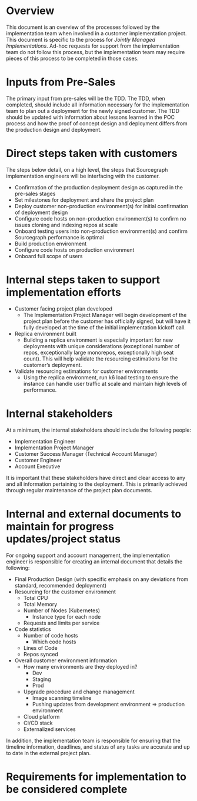 # Overview

This document is an overview of the processes followed by the implementation team when involved in a customer implementation project. This document is specific to the process for *Jointly Managed Implementations*. Ad-hoc requests for support from the implementation team do not follow this process, but the implementation team may require pieces of this process to be completed in those cases.


# Inputs from Pre-Sales

The primary input from pre-sales will be the TDD. The TDD, when completed, should include all information necessary for the implementation team to plan out a deployment for the newly signed customer. The TDD should be updated with information about lessons learned in the POC process and how the proof of concept design and deployment differs from the production design and deployment.


# Direct steps taken with customers

The steps below detail, on a high level, the steps that Sourcegraph implementation engineers will be interfacing with the customer.



* Confirmation of the production deployment design as captured in the pre-sales stages
* Set milestones for deployment and share the project plan
* Deploy customer non-production environment(s) for initial confirmation of deployment design
* Configure code hosts on non-production environment(s) to confirm no issues cloning and indexing repos at scale
* Onboard testing users into non-production environment(s) and confirm Sourcegraph performance is optimal
* Build production environment
* Configure code hosts on production environment
* Onboard full scope of users


# Internal steps taken to support implementation efforts



* Customer facing project plan developed
    * The Implementation Project Manager will begin development of the project plan before the customer has officially signed, but will have it fully developed at the time of the initial implementation kickoff call.
* Replica environment built
    * Building a replica environment is especially important for new deployments with unique considerations (exceptional number of repos, exceptionally large monorepos, exceptionally high seat count). This will help validate the resourcing estimations for the customer’s deployment.
* Validate resourcing estimations for customer environments
    * Using the replica environment, run k6 load testing to ensure the instance can handle user traffic at scale and maintain high levels of performance.


# Internal stakeholders

At a minimum, the internal stakeholders should include the following people:



* Implementation Engineer
* Implementation Project Manager
* Customer Success Manager (Technical Account Manager)
* Customer Engineer
* Account Executive

It is important that these stakeholders have direct and clear access to any and all information pertaining to the deployment. This is primarily achieved through regular maintenance of the project plan documents.


# Internal and external documents to maintain for progress updates/project status

For ongoing support and account management, the implementation engineer is responsible for creating an internal document that details the following:



* Final Production Design (with specific emphasis on any deviations from standard, recommended deployment)
* Resourcing for the customer environment
    * Total CPU
    * Total Memory
    * Number of Nodes (Kubernetes)
        * Instance type for each node
    * Requests and limits per service
* Code statistics
    * Number of code hosts
        * Which code hosts
    * Lines of Code
    * Repos synced
* Overall customer environment information
    * How many environments are they deployed in?
        * Dev
        * Staging
        * Prod
    * Upgrade procedure and change management
        * Image scanning timeline
        * Pushing updates from development environment => production environment
    * Cloud platform
    * CI/CD stack
    * Externalized services

In addition, the implementation team is responsible for ensuring that the timeline information, deadlines, and status of any tasks are accurate and up to date in the external project plan.


# Requirements for implementation to be considered complete
